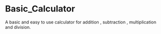 # Basic_Calculator
A basic and easy to use calculator for addition , subtraction , multiplication and division.
